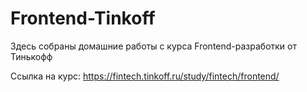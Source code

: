 # Frontend-Tinkoff

Здесь собраны домашние работы с курса Frontend-разработки от Тинькофф 

Ссылка на курс: https://fintech.tinkoff.ru/study/fintech/frontend/ 
